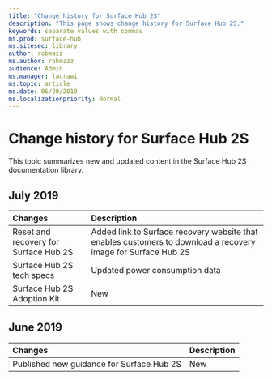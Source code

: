 ```yaml
---
title: "Change history for Surface Hub 2S"
description: "This page shows change history for Surface Hub 2S."
keywords: separate values with commas
ms.prod: surface-hub
ms.sitesec: library
author: robmazz
ms.author: robmazz
audience: Admin
ms.manager: laurawi
ms.topic: article
ms.date: 06/20/2019
ms.localizationpriority: Normal
---
```


# Change history for Surface Hub 2S

This topic summarizes new and updated content in the Surface Hub 2S documentation library.

## July 2019

Changes | Description
|:--- |:--- |
| Reset and recovery for Surface Hub 2S | Added link to Surface recovery website that enables customers to download a recovery image for Surface Hub 2S |
| Surface Hub 2S tech specs | Updated power consumption data |
| Surface Hub 2S Adoption Kit | New |


## June 2019

Changes | Description
|:--- |:--- |
| Published new guidance for Surface Hub 2S | New |
